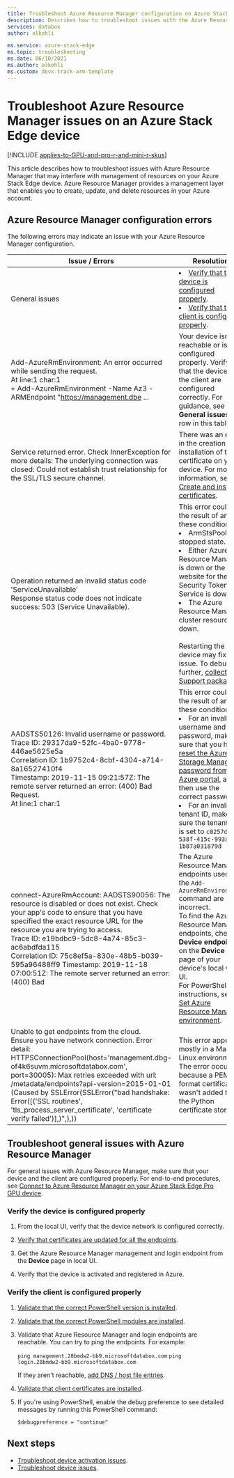 ```yaml
---
title: Troubleshoot Azure Resource Manager configuration on Azure Stack Edge Pro GPU| Microsoft Docs
description: Describes how to troubleshoot issues with the Azure Resource Manager configuration on Azure Stack Edge devices.
services: databox
author: alkohli

ms.service: azure-stack-edge
ms.topic: troubleshooting
ms.date: 06/10/2021
ms.author: alkohli
ms.custom: devx-track-arm-template
---
```

# Troubleshoot Azure Resource Manager issues on an Azure Stack Edge device 

[!INCLUDE [applies-to-GPU-and-pro-r-and-mini-r-skus](../../includes/azure-stack-edge-applies-to-gpu-pro-r-mini-r-sku.md)]

This article describes how to troubleshoot issues with Azure Resource Manager that may interfere with management of resources on your Azure Stack Edge device. Azure Resource Manager provides a management layer that enables you to create, update, and delete resources in your Azure account.
 
## Azure Resource Manager configuration errors

The following errors may indicate an issue with your Azure Resource Manager configuration. 

| **Issue / Errors** |  **Resolution** | 
|------------|-----------------|
|General issues|<li>[Verify that the device is configured properly](#verify-the-device-is-configured-properly).<li> [Verify that the client is configured properly](#verify-the-client-is-configured-properly).|
|Add-AzureRmEnvironment: An error occurred while sending the request.<br>At line:1 char:1<br>+ Add-AzureRmEnvironment -Name Az3 -ARMEndpoint "https://management.dbe ...|Your device isn't reachable or isn't configured properly. Verify that the device and the client are configured correctly. For guidance, see the **General issues** row in this table.|
|Service returned error. Check InnerException for more details: The underlying connection was closed: Could not establish trust relationship for the SSL/TLS secure channel. |  There was an error in the creation and installation of the certificate on your device. For more information, see [Create and install certificates](azure-stack-edge-gpu-connect-resource-manager.md#step-2-create-and-install-certificates). |
|Operation returned an invalid status code 'ServiceUnavailable' <br> Response status code does not indicate success: 503 (Service Unavailable). | This error could be the result of any of these conditions:<li>ArmStsPool is in stopped state.</li><li>Either Azure Resource Manager is down or the website for the Security Token Service is down.</li><li>The Azure Resource Manager cluster resource is down.</li><br>Restarting the device may fix the issue. To debug further, [collect a Support package](azure-stack-edge-gpu-troubleshoot.md#collect-support-package).|
|AADSTS50126: Invalid username or password.<br>Trace ID: 29317da9-52fc-4ba0-9778-446ae5625e5a<br>Correlation ID: 1b9752c4-8cbf-4304-a714-8a16527410f4<br>Timestamp: 2019-11-15 09:21:57Z: The remote server returned an error: (400) Bad Request.<br>At line:1 char:1 |This error could be the result of any of these conditions:<li>For an invalid username and password, make sure that you have [reset the Azure Storage Manager password from the Azure portal](./azure-stack-edge-gpu-set-azure-resource-manager-password.md), and then use the correct password.<li>For an invalid tenant ID, make sure the tenant ID is set to `c0257de7-538f-415c-993a-1b87a031879d`</li>|
|connect-AzureRmAccount: AADSTS90056: The resource is disabled or does not exist. Check your app's code to ensure that you have specified the exact resource URL for the resource you are trying to access.<br>Trace ID: e19bdbc9-5dc8-4a74-85c3-ac6abdfda115<br>Correlation ID: 75c8ef5a-830e-48b5-b039-595a96488ff9 Timestamp: 2019-11-18 07:00:51Z: The remote server returned an error: (400) Bad |The Azure Resource Manager endpoints used in the `Add-AzureRmEnvironment` command are incorrect.<br>To find the Azure Resource Manager endpoints, check **Device endpoints** on the **Device** page of your device's local web UI.<br>For PowerShell instructions, see [Set Azure Resource Manager environment](azure-stack-edge-gpu-connect-resource-manager.md#step-7-set-azure-resource-manager-environment). |
|Unable to get endpoints from the cloud.<br>Ensure you have network connection. Error detail: HTTPSConnectionPool(host='management.dbg-of4k6suvm.microsoftdatabox.com', port=30005): Max retries exceeded with url: /metadata/endpoints?api-version=2015-01-01 (Caused by SSLError(SSLError("bad handshake: Error([('SSL routines', 'tls_process_server_certificate', 'certificate verify failed')],)",),)) |This error appears mostly in a Mac or Linux environment. The error occurs because a PEM format certificate wasn't added to the Python certificate store. |


## Troubleshoot general issues with Azure Resource Manager

For general issues with Azure Resource Manager, make sure that your device and the client are configured properly. For end-to-end procedures, see [Connect to Azure Resource Manager on your Azure Stack Edge Pro GPU device](azure-stack-edge-gpu-connect-resource-manager.md).


### Verify the device is configured properly

1. From the local UI, verify that the device network is configured correctly.

2. [Verify that certificates are updated for all the endpoints](./azure-stack-edge-gpu-connect-resource-manager.md#step-2-create-and-install-certificates).

3. Get the Azure Resource Manager management and login endpoint from the **Device** page in local UI.

4. Verify that the device is activated and registered in Azure.


### Verify the client is configured properly

1. [Validate that the correct PowerShell version is installed](./azure-stack-edge-gpu-connect-resource-manager.md#step-3-install-powershell-on-the-client).

2. [Validate that the correct PowerShell modules are installed](./azure-stack-edge-gpu-connect-resource-manager.md#step-4-set-up-azure-powershell-on-the-client).

3. Validate that Azure Resource Manager and login endpoints are reachable. You can try to ping the endpoints. For example:

   `ping management.28bmdw2-bb9.microsoftdatabox.com`
   `ping login.28bmdw2-bb9.microsoftdatabox.com`
   
   If they aren't reachable, [add DNS / host file entries](./azure-stack-edge-gpu-connect-resource-manager.md#step-5-modify-host-file-for-endpoint-name-resolution).
   
4. [Validate that client certificates are installed](./azure-stack-edge-gpu-connect-resource-manager.md#import-certificates-on-the-client-running-azure-powershell).

5. If you're using PowerShell, enable the debug preference to see detailed messages by running this PowerShell command: 

    `$debugpreference = "continue"`


## Next steps

- [Troubleshoot device activation issues](azure-stack-edge-gpu-troubleshoot-activation.md).
- [Troubleshoot device issues](azure-stack-edge-gpu-troubleshoot.md).
